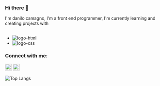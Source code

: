 ### Hi there 👋

I'm danilo camagno, I'm a front end programmer, I'm currently learning and creating projects with
<br>
<br>
- <img src="https://img.shields.io/badge/HTML-239120?style=for-the-badge&logo=html5&logoColor=white" alt="logo-html">
- <img src="https://img.shields.io/badge/CSS-239120?&style=for-the-badge&logo=css3&logoColor=white" alt="logo-css">

### Connect with me:

<p>
<a herf="https://www.instagram.com/camagno11/">
  <img aling="left" src="https://icons.veryicon.com/png/o/photographic/ant-design-official-icon-library/instagram-48.png" width="22px" alt="logo-insta">
</a>
<a href="https://www.linkedin.com/in/danilo-camagno-7aa18a29a/">
  <img aling="left" src="https://icons.veryicon.com/png/o/application/fill-2/linkedin-107.png" width="22px" alt="logo-linkedin">
</a>
  
</p>

![Top Langs](https://github-readme-stats.vercel.app/api/top-langs/?username=danilocamagno&size_weight=0.5&count_weight=0.5)


